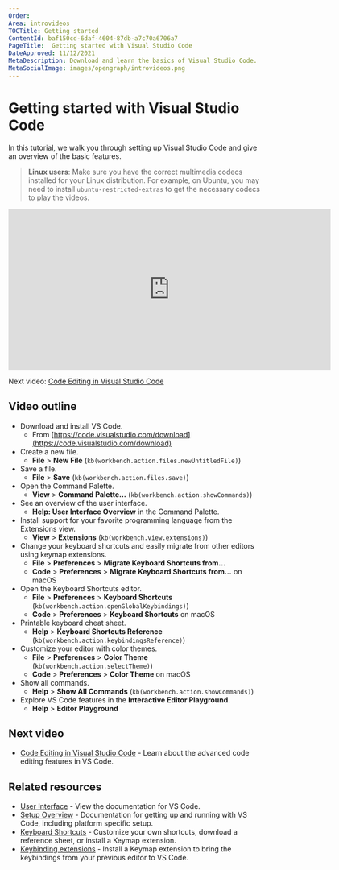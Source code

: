 ```yaml
---
Order:
Area: introvideos
TOCTitle: Getting started
ContentId: baf150cd-6daf-4604-87db-a7c70a6706a7
PageTitle:  Getting started with Visual Studio Code
DateApproved: 11/12/2021
MetaDescription: Download and learn the basics of Visual Studio Code.
MetaSocialImage: images/opengraph/introvideos.png
---
```

# Getting started with Visual Studio Code

In this tutorial, we walk you through setting up Visual Studio Code and give an overview of the basic features.

>**Linux users**: Make sure you have the correct multimedia codecs installed for your Linux distribution. For example, on Ubuntu, you may need to install `ubuntu-restricted-extras` to get the necessary codecs to play the videos.

<iframe src="https://www.microsoft.com/videoplayer/embed/RWz32O" width="640" height="320" allowFullScreen="true" frameBorder="0"></iframe>

Next video: [Code Editing in Visual Studio Code](/docs/introvideos/codeediting.md)

## Video outline

* Download and install VS Code.
  * From [https://code.visualstudio.com/download](https://code.visualstudio.com/download)
* Create a new file.
  * **File** > **New File** (`kb(workbench.action.files.newUntitledFile)`)
* Save a file.
  * **File** > **Save** (`kb(workbench.action.files.save)`)
* Open the Command Palette.
  * **View** > **Command Palette...** (`kb(workbench.action.showCommands)`)
* See an overview of the user interface.
  * **Help: User Interface Overview** in the Command Palette.
* Install support for your favorite programming language from the Extensions view.
  * **View** > **Extensions** (`kb(workbench.view.extensions)`)
* Change your keyboard shortcuts and easily migrate from other editors using keymap extensions.
  * **File** > **Preferences** > **Migrate Keyboard Shortcuts from...**
  * **Code** > **Preferences** > **Migrate Keyboard Shortcuts from...** on macOS
* Open the Keyboard Shortcuts editor.
  * **File** > **Preferences** > **Keyboard Shortcuts** (`kb(workbench.action.openGlobalKeybindings)`)
  * **Code** > **Preferences** > **Keyboard Shortcuts** on macOS
* Printable keyboard cheat sheet.
  * **Help** >  **Keyboard Shortcuts Reference** (`kb(workbench.action.keybindingsReference)`)
* Customize your editor with color themes.
  * **File** > **Preferences** > **Color Theme** (`kb(workbench.action.selectTheme)`)
  * **Code** > **Preferences** > **Color Theme** on macOS
* Show all commands.
  * **Help** > **Show All Commands** (`kb(workbench.action.showCommands)`)
* Explore VS Code features in the **Interactive Editor Playground**.
  * **Help** > **Editor Playground**

## Next video

* [Code Editing in Visual Studio Code](/docs/introvideos/codeediting.md) - Learn about the advanced code editing features in VS Code.

## Related resources

* [User Interface](/docs/getstarted/userinterface.md) - View the documentation for VS Code.
* [Setup Overview](/docs/setup/setup-overview.md) - Documentation for getting up and running with VS Code, including platform specific setup.
* [Keyboard Shortcuts](/docs/getstarted/keybindings.md) - Customize your own shortcuts, download a reference sheet, or install a Keymap extension.
* [Keybinding extensions](https://marketplace.visualstudio.com/search?target=VSCode&category=Keymaps&sortBy=Downloads) - Install a Keymap extension to bring the keybindings from your previous editor to VS Code.
